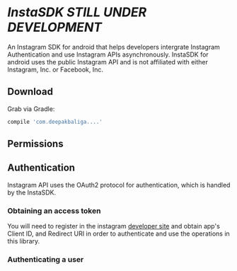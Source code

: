 # _InstaSDK STILL UNDER DEVELOPMENT_ 

An Instagram SDK for android that helps developers intergrate Instagram Authentication 
and use Instagram APIs asynchronously. InstaSDK for android uses the public Instagram API and is not affiliated with either Instagram, Inc. or Facebook, Inc.


Download
--------

Grab via Gradle:
```groovy
compile 'com.deepakbaliga....'
```

Permissions
-----

<uses-permission android:name="android.permission.INTERNET" />
<uses-permission android:name="android.permission.ACCESS_WIFI_STATE" />
<uses-permission android:name="android.permission.ACCESS_NETWORK_STATE" />


Authentication
-----

Instagram API uses the OAuth2 protocol for authentication, which is handled by the InstaSDK.

### Obtaining an access token

You will need to register in the instagram [developer site](https://instagram.com/developer/register/) and obtain app's Client ID, and Redirect URI in order to authenticate and use the operations in this library.

### Authenticating a user






